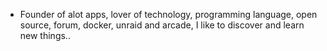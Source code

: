- Founder of alot apps, lover of technology, programming language, open source, forum, docker, unraid and arcade, I like to discover and learn new things..
  <br>







































































































































































































































































































































































































































































































































































































































































































































